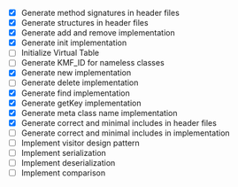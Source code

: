 - [x] Generate method signatures in header files
- [x] Generate structures in header files
- [x] Generate add and remove implementation
- [x] Generate init implementation
- [ ] Initialize Virtual Table
- [ ] Generate KMF_ID for nameless classes
- [x] Generate new implementation
- [ ] Generate delete implementation
- [x] Generate find implementation
- [x] Generate getKey implementation
- [x] Generate meta class name implementation
- [x] Generate correct and minimal includes in header files
- [ ] Generate correct and minimal includes in implementation
- [ ] Implement visitor design pattern
- [ ] Implement serialization
- [ ] Implement deserialization
- [ ] Implement comparison
